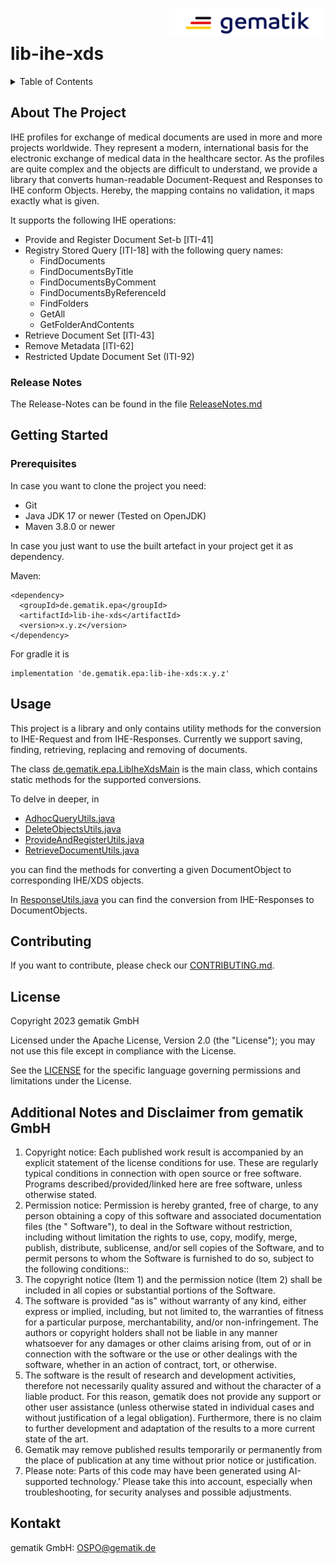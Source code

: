 <img align="right" width="250" height="47" src="Gematik_Logo_Flag_With_Background.png"/> <br/> 

# lib-ihe-xds

<details>
  <summary>Table of Contents</summary>
  <ol>
    <li>
      <a href="#about-the-project">About The Project</a>
    <li>
      <a href="#getting-started">Getting Started</a>
    </li>
    <li><a href="#usage">Usage</a></li>
    <li><a href="#contributing">Contributing</a></li>
    <li><a href="#license">License</a></li>
    <li><a href="#contact">Contact</a></li>
  </ol>
</details>

## About The Project

IHE profiles for exchange of medical documents are used in more and more projects worldwide. They represent a modern, international basis for the electronic
exchange of medical data in the healthcare sector.
As the profiles are quite complex and the objects are difficult to understand, we provide a library that converts human-readable Document-Request and Responses
to IHE conform Objects. Hereby, the mapping contains no validation, it maps exactly what is given.

It supports the following IHE operations:

- Provide and Register Document Set-b [ITI-41]
- Registry Stored Query [ITI-18] with the following query names:
    - FindDocuments
    - FindDocumentsByTitle
    - FindDocumentsByComment
    - FindDocumentsByReferenceId
    - FindFolders
    - GetAll
    - GetFolderAndContents
- Retrieve Document Set [ITI-43]
- Remove Metadata [ITI-62]
- Restricted Update Document Set (ITI-92)

### Release Notes

The Release-Notes can be found in the file [ReleaseNotes.md](./ReleaseNotes.md)

## Getting Started

### Prerequisites

In case you want to clone the project you need:

* Git
* Java JDK 17 or newer (Tested on OpenJDK)
* Maven 3.8.0 or newer

In case you just want to use the built artefact in your project get it as dependency.

Maven:

    <dependency>
      <groupId>de.gematik.epa</groupId>
      <artifactId>lib-ihe-xds</artifactId>
      <version>x.y.z</version>
    </dependency>  

For gradle it is

    implementation 'de.gematik.epa:lib-ihe-xds:x.y.z'

## Usage

This project is a library and only contains utility methods for the conversion to IHE-Request and from IHE-Responses.
Currently we support saving, finding, retrieving, replacing and removing of documents.

The class [de.gematik.epa.LibIheXdsMain](src/main/java/de/gematik/epa/LibIheXdsMain.java) is the main class,
which contains static methods for the supported conversions.

To delve in deeper, in

- [AdhocQueryUtils.java](src/main/java/de/gematik/epa/conversion/AdhocQueryUtils.java)
- [DeleteObjectsUtils.java](src/main/java/de/gematik/epa/conversion/DeleteObjectUtils.java)
- [ProvideAndRegisterUtils.java](src/main/java/de/gematik/epa/conversion/ProvideAndRegisterUtils.java)
- [RetrieveDocumentUtils.java](src/main/java/de/gematik/epa/conversion/RetrieveDocumentUtils.java)

you can find the methods for converting a given DocumentObject to corresponding IHE/XDS objects.

In [ResponseUtils.java](src/main/java/de/gematik/epa/conversion/ResponseUtils.java) you can find the conversion from IHE-Responses to DocumentObjects.

## Contributing

If you want to contribute, please check our [CONTRIBUTING.md](./CONTRIBUTING.md).

## License

Copyright 2023 gematik GmbH

Licensed under the Apache License, Version 2.0 (the "License"); you may not use this file except in compliance with the License.

See the [LICENSE](./LICENSE) for the specific language governing permissions and limitations under the License.

## Additional Notes and Disclaimer from gematik GmbH

1. Copyright notice: Each published work result is accompanied by an explicit statement of the license conditions for use. These are regularly typical
   conditions in connection with open source or free software. Programs described/provided/linked here are free software, unless otherwise stated.
2. Permission notice: Permission is hereby granted, free of charge, to any person obtaining a copy of this software and associated documentation files (the "
   Software"), to deal in the Software without restriction, including without limitation the rights to use, copy, modify, merge, publish, distribute,
   sublicense, and/or sell copies of the Software, and to permit persons to whom the Software is furnished to do so, subject to the following conditions::
1. The copyright notice (Item 1) and the permission notice (Item 2) shall be included in all copies or substantial portions of the Software.
2. The software is provided "as is" without warranty of any kind, either express or implied, including, but not limited to, the warranties of fitness for a
   particular purpose, merchantability, and/or non-infringement. The authors or copyright holders shall not be liable in any manner whatsoever for any damages
   or other claims arising from, out of or in connection with the software or the use or other dealings with the software, whether in an action of contract,
   tort, or otherwise.
3. The software is the result of research and development activities, therefore not necessarily quality assured and without the character of a liable product.
   For this reason, gematik does not provide any support or other user assistance (unless otherwise stated in individual cases and without justification of a
   legal obligation). Furthermore, there is no claim to further development and adaptation of the results to a more current state of the art.
3. Gematik may remove published results temporarily or permanently from the place of publication at any time without prior notice or justification.
4. Please note: Parts of this code may have been generated using AI-supported technology.’ Please take this into account, especially when troubleshooting, for
   security analyses and possible adjustments.

## Kontakt

gematik GmbH: [OSPO@gematik.de](mailto:OSPO@gematik.de)

